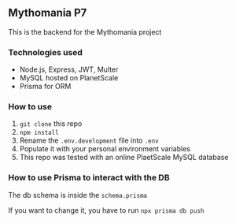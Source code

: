 ## Mythomania P7

This is the backend for the Mythomania project

### Technologies used

- Node.js, Express, JWT, Multer
- MySQL hosted on PlanetScale
- Prisma for ORM

### How to use

1. `git clone` this repo
2. `npm install`
3. Rename the `.env.development` file into `.env`
4. Populate it with your personal environment variables
5. This repo was tested with an online PlaetScale MySQL database

### How to use Prisma to interact with the DB

The db schema is inside the `schema.prisma`

If you want to change it, you have to run `npx prisma db push`
